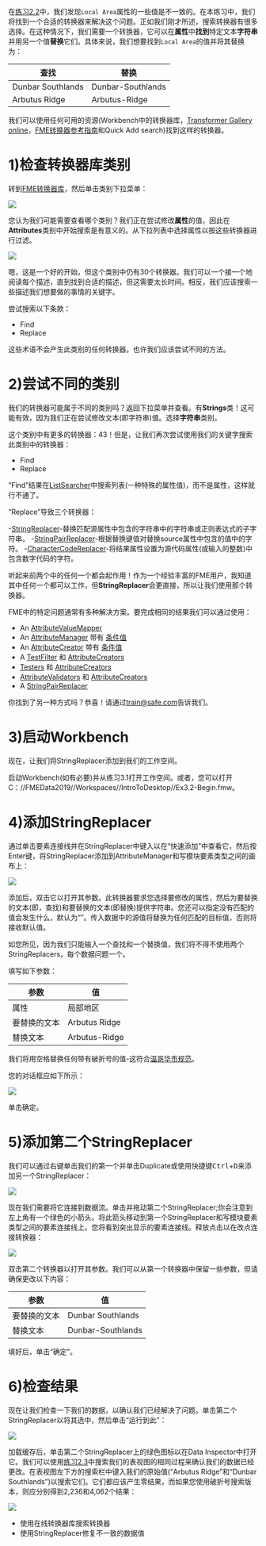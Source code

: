 在[练习2.2](../2.translations/2.05.ex2.2.md)中，我们发现`Local Area`属性的一些值是不一致的。在本练习中，我们将找到一个合适的转换器来解决这个问题。正如我们刚才所述，搜索转换器有很多选择。在这种情况下，我们需要一个转换器，它可以在**属性**中**找到**特定文本**字符串**并用另一个值**替换**它们。具体来说，我们想要找到`Local Area`的值并将其替换为：

|查找|替换|
|-|-|
|Dunbar Southlands|Dunbar-Southlands|
|Arbutus Ridge|Arbutus-Ridge|

我们可以使用任何可用的资源(Workbench中的转换器库，[Transformer Gallery online](https://www.safe.com/transformers/)，[FME转换器参考指南](http://cdn.safe。com/resources/fme/FME-Transformer-Reference-Guide.pdf)和Quick Add search)找到这样的转换器。

# 1)检查转换器库类别

转到[FME转换器库](https://www.safe.com/transformers/#/)，然后单击类别下拉菜单：

![](./Images/transformer-gallery-categories.png)

您认为我们可能需要查看哪个类别？我们正在尝试修改**属性**的值，因此在**Attributes**类别中开始搜索是有意义的。从下拉列表中选择属性以按这些转换器进行过滤。

![](./Images/transformer-gallery-attributes.png)

嗯，这是一个好的开始，但这个类别中仍有30个转换器。我们可以一个接一个地阅读每个描述，直到找到合适的描述，但这需要太长时间。相反，我们应该搜索一些描述我们想要做的事情的关键字。

尝试搜索以下条款：

- Find
- Replace

这些术语不会产生此类别的任何转换器。也许我们应该尝试不同的方法。

# 2)尝试不同的类别

我们的转换器可能属于不同的类别吗？返回下拉菜单并查看。有**Strings**类！这可能有效，因为我们正在尝试修改文本(即字符串)值。选择**字符串**类别。

这个类别中有更多的转换器：43！但是，让我们再次尝试使用我们的关键字搜索此类别中的转换器：

- Find
- Replace

“Find”结果在[ListSearcher](http://docs.safe.com/fme/2019.0/html/FME_Desktop_Documentation/FME_Transformers/Transformers/listsearcher.htm)中搜索列表(一种特殊的属性值)，而不是属性，这样就行不通了。

“Replace”导致三个转换器：

-[StringReplacer](http://docs.safe.com/fme/2019.0/html/FME_Desktop_Documentation/FME_Transformers/Transformers/stringreplacer.htm)-替换匹配源属性中包含的字符串中的字符串或正则表达式的子字符串。
-[StringPairReplacer](http://docs.safe.com/fme/2019.0/html/FME_Desktop_Documentation/FME_Transformers/Transformers/stringpairreplacer.htm)-根据替换键值对替换source属性中包含的值中的字符。
-[CharacterCodeReplacer](https://www.safe.com/transformers/character-code-replacer/)-将结果属性设置为源代码属性(或输入的整数)中包含数字代码的字符。

听起来前两个中的任何一个都会起作用！作为一个经验丰富的FME用户，我知道其中任何一个都可以工作，但**StringReplacer**会更直接，所以让我们使用那个转换器。

<p>FME中的特定问题通常有多种解决方案。要完成相同的结果我们可以通过使用：</p>
<ul>
  <li>An <a href="https://docs.safe.com/fme/html/FME_Desktop_Documentation/FME_Transformers/Transformers/attributevaluemapper.htm" target="_blank">AttributeValueMapper</a></li>
  <li>An <a href="https://docs.safe.com/fme/html/FME_Desktop_Documentation/FME_Transformers/Transformers/attributemanager.htm" target="_blank">AttributeManager</a> 带有 <a href="https://docs.safe.com/fme/html/FME_Desktop_Documentation/FME_Workbench/!Transformer_Parameters/Parameter_Condition_Definition_Dialog.htm" target="_blank">条件值</a></li>
  <li>An <a href="https://docs.safe.com/fme/html/FME_Desktop_Documentation/FME_Transformers/Transformers/attributecreator.htm" target="_blank">AttributeCreator</a> 带有 <a href="https://docs.safe.com/fme/html/FME_Desktop_Documentation/FME_Workbench/!Transformer_Parameters/Parameter_Condition_Definition_Dialog.htm" target="_blank">条件值</a></li>
  <li>A <a href="https://docs.safe.com/fme/html/FME_Desktop_Documentation/FME_Transformers/Transformers/testfilter.htm" target="_blank">TestFilter</a> 和 <a href="https://docs.safe.com/fme/html/FME_Desktop_Documentation/FME_Transformers/Transformers/attributecreator.htm" target="_blank">AttributeCreators</a></li>
  <li><a href="https://docs.safe.com/fme/html/FME_Desktop_Documentation/FME_Transformers/Transformers/tester.htm" target="_blank">Testers</a> 和 <a href="https://docs.safe.com/fme/html/FME_Desktop_Documentation/FME_Transformers/Transformers/attributecreator.htm" target="_blank">AttributeCreators</a></li>
  <li><a href="http://docs.safe.com/fme/html/FME_Desktop_Documentation/FME_Transformers/Transformers/attributevalidator.htm" target="_blank">AttributeValidators</a> 和 <a href="https://docs.safe.com/fme/html/FME_Desktop_Documentation/FME_Transformers/Transformers/attributecreator.htm" target="_blank">AttributeCreators</a></li>
  <li>A <a href="https://docs.safe.com/fme/html/FME_Desktop_Documentation/FME_Transformers/Transformers/stringpairreplacer.htm" target="_blank">StringPairReplacer</a></li>
</ul><p>你找到了另一种方式吗？恭喜！请通过<a href="mailto:train@safe.com"target="_blank">train@safe.com</a>告诉我们。</p>

# 3)启动Workbench

现在，让我们将StringReplacer添加到我们的工作空间。

启动Workbench(如有必要)并从练习3.1打开工作空间。或者，您可以打开C：//FMEData2019//Workspaces//IntroToDesktop//Ex3.2-Begin.fmw。

# 4)添加StringReplacer

通过单击要素连接线并在StringReplacer中键入以在“快速添加”中查看它，然后按Enter键，将StringReplacer添加到AttributeManager和写模块要素类型之间的画布上：

![](./Images/string-replacer.png)

添加后，双击它以打开其参数。此转换器要求您选择要修改的属性，然后为要替换的文本(即，查找)和要替换的文本(即替换)提供字符串。您还可以指定没有匹配的值会发生什么，默认为“<No Action>”。传入数据中的源值将替换为任何匹配的目标值，否则将接收默认值。

如您所见，因为我们只能输入一个查找和一个替换值，我们将不得不使用两个StringReplacers，每个数据问题一个。

填写如下参数：

|参数|值|
|-|-|
|属性|局部地区||
|要替换的文本|Arbutus Ridge|
|替换文本|Arbutus-Ridge|

我们将用空格替换任何带有破折号的值-这符合[温哥华市规范](https://data.vancouver.ca/datacatalogue/localAreaBoundary.htm)。

您的对话框应如下所示：

![](./Images/string-replacer-parameters.png)

单击确定。

# 5)添加第二个StringReplacer

我们可以通过右键单击我们的第一个并单击Duplicate或使用快捷键<kbd>Ctrl</kbd>+<kbd>D</kbd>来添加另一个StringReplacer：

![](./Images/duplicate.png)

现在我们需要将它连接到数据流。单击并拖动第二个StringReplacer;你会注意到左上角有一个绿色的小箭头。将此箭头移动到第一个StringReplacer和写模块要素类型之间的要素连接线上。您将看到突出显示的要素连接线。释放点击以在改点连接转换器：

![](./Images/click-and-drag.png)

双击第二个转换器以打开其参数。我们可以从第一个转换器中保留一些参数，但请确保更改以下内容：

|参数|值|
|-|-|
|要替换的文本|Dunbar Southlands|
|替换文本|Dunbar-Southlands|

填好后，单击“确定”。

# 6)检查结果

现在让我们检查一下我们的数据，以确认我们已经解决了问题。单击第二个StringReplacer以将其选中，然后单击“运行到此”：

![](./Images/string-replacer-run-to-this.png)

加载缓存后，单击第二个StringReplacer上的绿色图标以在Data Inspector中打开它。我们可以使用[练习2.3](../2.translations/2.07.ex2.3.md)中搜索我们的表视图的相同过程来确认我们的数据已经更改。在表视图左下方的搜索栏中键入我们的原始值(“Arbutus Ridge”和“Dunbar Southlands”)以搜索它们。它们都应该产生零结果，而如果您使用破折号搜索版本，则应分别得到2,236和4,062个结果：

![](./Images/search.png)

<UL>
<li>使用在线转换器库搜索转换器</li>
<li>使用StringReplacer修复不一致的数据值</li>
</UL>
